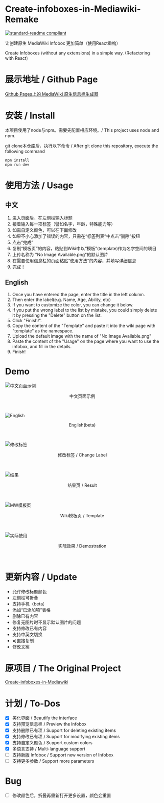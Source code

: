 # Create-infoboxes-in-Mediawiki-Remake
[![standard-readme compliant](https://img.shields.io/badge/readme%20style-standard-brightgreen.svg?style=flat-square)](https://github.com/RichardLitt/standard-readme)

让创建原生 MediaWiki Infobox 更加简单（使用React重构）

Create Infoboxes (without any extensions) in a simple way. (Refactoring with React)

# 展示地址 / Github Page

[Github Pages上的 MediaWiki 原生信息栏生成器](https://heuluck.github.io/Create-infoboxes-in-Mediawiki-Remake/)

# 安装 / Install
本项目使用了node与npm。需要先配置相应环境。/ This project uses node and npm.

git clone本仓库后，执行以下命令 / After git clone this repository, execute the following command
```
npm install
npm run dev
```

# 使用方法 / Usage
## 中文
1. 进入页面后，在左侧栏输入标题
2. 接着输入每一项标签（譬如名字，年龄，特殊能力等）
3. 如需自定义颜色，可以在下面修改
4. 如果不小心添加了错误的内容，只需在“标签列表”中点击“删除”按钮
5. 点击“完成”
6. 复制“模板页”的内容，粘贴到Wiki中以“模板”(template)作为名字空间的项目
7. 上传名称为 "No Image Available.png"的默认图片
8. 在需要使用信息栏的页面粘贴“使用方法”的内容，并填写详细信息
9. 完成！
## English
1. Once you have entered the page, enter the title in the left column.
2. Then enter the label(e.g. Name, Age, Ability, etc)
3. If you want to customize the color, you can change it below.
4. If you put the wrong label to the list by mistake, you could simply delete it by pressing the "Delete" button on the list. 
5. Click "Finish!".
6. Copy the content of the "Template" and paste it into the wiki page with "template" as the namespace.
7. Upload the default image with the name of "No Image Available.png"
8. Paste the content of the "Usage" on the page where you want to use the infobox, and fill in the details.
9. Finish!

# Demo
![中文页面示例](./screenshots/1.zh.png)
<p align="center">中文页面示例</p>
<br />

![English](./screenshots/2.en.png)
<p align="center">English(beta)</p>
<br />

![修改标签](./screenshots/3.en-changeName.png)
<p align="center">修改标签 / Change Label</p>
<br />

![结果](./screenshots/4.en-finish.png)
<p align="center">结果页 / Result</p>
<br />

![MW模板页](./screenshots/5.en-mw-template.png)
<p align="center">Wiki模板页 / Template</p>
<br />

![实际使用](./screenshots/6.en-mw-test.png)
<p align="center">实际效果 / Demostration</p>
<br />


# 更新内容 / Update
- 允许修改标题颜色
- 左侧栏可折叠
- 支持手机（beta）
- 添加“已添加项”表格
- 删除已有内容
- 修复无图片时不显示默认图片的问题
- 支持修改已有内容
- 支持中英文切换
- 可直接复制
- 修改文案

# 原项目 / The Original Project

[Create-infoboxes-in-Mediawiki](https://github.com/Heuluck/Create-infoboxes-in-Mediawiki)

# 计划 / To-Dos

- [x] 美化界面 / Beautify the interface
- [x] 支持预览信息栏 / Preview the Infobox
- [x] 支持删除已有项 / Support for deleting existing items
- [x] 支持修改已有项 / Support for modifying existing items
- [x] 支持自定义颜色 / Support custom colors
- [x] 多语言支持 / Multi-language support
- [ ] 支持新版 Infobox / Support new version of Infobox
- [ ] 支持更多参数 / Support more parameters

# Bug

- [ ] 修改颜色后，折叠再重新打开更多设置，颜色会重置